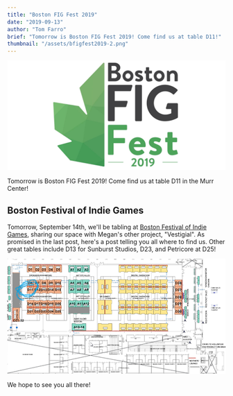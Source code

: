 ```yaml
---
title: "Boston FIG Fest 2019"
date: "2019-09-13"
author: "Tom Farro"
brief: "Tomorrow is Boston FIG Fest 2019! Come find us at table D11!"
thumbnail: "/assets/bfigfest2019-2.png"
---
```


![events](../assets/bfigfest2019-2.png)

Tomorrow is Boston FIG Fest 2019! Come find us at table D11 in the Murr Center!

<!--more-->

## Boston Festival of Indie Games

Tomorrow, September 14th, we'll be tabling at [Boston Festival of Indie Games][bfig], sharing our space with Megan's other project, "Vestigial". 
As promised in the last post, here's a post telling you all where to find us. Other great tables include D13 for Sunburst Studios, D23, and Petricore at D25!

![map](../assets/bfig-2019-map.png)

We hope to see you all there!


[garden]: ../games/garden

[bfig]: https://www.bostonfig.com/

